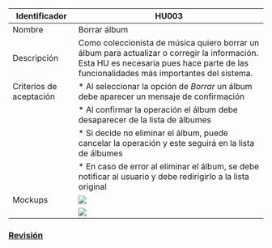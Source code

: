 | Identificador           | HU003                   | 
|-------------------------|------------------------------| 
| Nombre                  | Borrar álbum | 
| Descripción             | Como coleccionista de música quiero borrar un álbum para actualizar o corregir la información. Esta HU es necesaria pues hace parte de las funcionalidades más importantes del sistema. | 
| Criterios de aceptación | * Al seleccionar la opción de _Borrar_ un álbum debe aparecer un mensaje de confirmación |
| | * Al confirmar la operación el álbum debe desaparecer de la lista de álbumes |
| | * Si decide no eliminar el álbum, puede cancelar la operación y este seguirá en la lista de álbumes |
| | * En caso de error al eliminar el álbum, se debe notificar al usuario y debe redirigirlo a la lista original | 
| Mockups                 | ![](https://github.com/MISW-4101-Practicas/TutorialCanciones/wiki/mockups/borrar_album1.png)                 | 
| | ![](https://github.com/MISW-4101-Practicas/TutorialCanciones/wiki/mockups/borrar_album2.png)                 | 

### [Revisión](https://github.com/MISW-4101-Practicas/TutorialCanciones/wiki/f03#revisi%C3%B3n)
